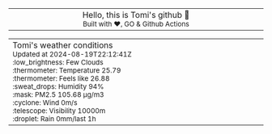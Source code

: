 
<div align="center">
<table>
<tbody>
<td align="center">
<img width="2000" height="0"><br>
Hello, this is Tomi's github 👋<br>
<sup>Built with ❤️, GO & Github Actions</sup><br>
<img width="2000" height="0">
</td>
</tbody>
</table>
</div>
<table>
<tbody>
<td align="left">
<img width="2000" height="0"><br>
Tomi's weather conditions<br>
<sup>Updated at 2024-08-19T22:12:41Z</sup><br>
<sup>:low_brightness: Few Clouds</sup><br>
<sup>:thermometer: Temperature 25.79 </sup><br>
<sup>:thermometer: Feels like 26.88</sup><br>
<sup>:sweat_drops: Humidity 94%</sup><br>
<sup>:mask: PM2.5 105.68 μg/m3</sup><br>
<sup>:cyclone: Wind 0m/s </sup><br>
<sup>:telescope: Visibility 10000m </sup><br>
<sup>:droplet: Rain 0mm/last 1h </sup><br>
<img width="2000" height="0">
</td>
<td align="left">
<img width="2000" height="0"><br>
<br>
<img width="2000" height="0">
</td>
</tbody>
</table>
</div>
    